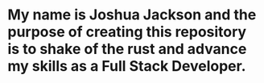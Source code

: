 # My name is Joshua Jackson and the purpose of creating this repository is to shake of the rust and advance my skills as a Full Stack Developer.
